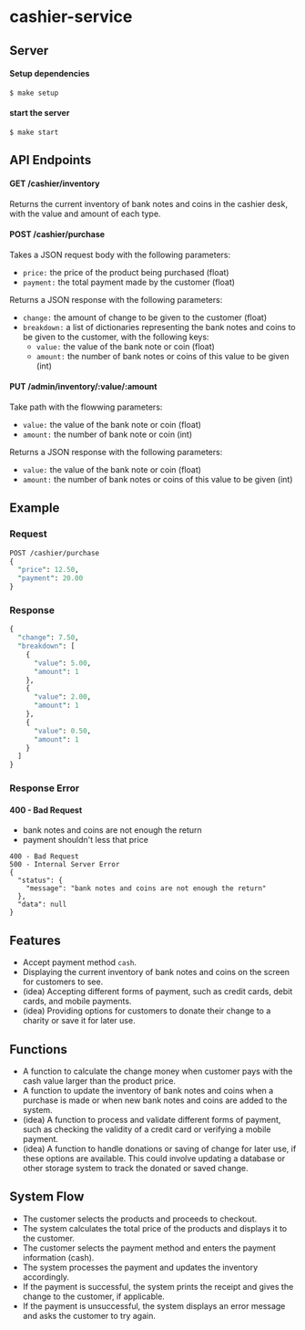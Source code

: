 # cashier-service
## Server
#### Setup dependencies
```
$ make setup
```
#### start the server
```
$ make start
```
## API Endpoints
#### GET /cashier/inventory
Returns the current inventory of bank notes and coins in the cashier desk, with the value and amount of each type.
#### POST /cashier/purchase
Takes a JSON request body with the following parameters:

- `price:` the price of the product being purchased (float)
- `payment:` the total payment made by the customer (float)

Returns a JSON response with the following parameters:

- `change:` the amount of change to be given to the customer (float)
- `breakdown:` a list of dictionaries representing the bank notes and coins to be given to the customer, with the following keys:
  - `value:` the value of the bank note or coin (float)
  - `amount:` the number of bank notes or coins of this value to be given (int)
#### PUT /admin/inventory/:value/:amount
Take path with the flowwing parameters:
- `value:` the value of the bank note or coin (float)
- `amount:` the number of bank note or coin (int)

Returns a JSON response with the following parameters:
- `value:` the value of the bank note or coin (float)
- `amount:` the number of bank notes or coins of this value to be given (int)
## Example
### Request
```Perl
POST /cashier/purchase
{
  "price": 12.50,
  "payment": 20.00
}
```
### Response
```Perl
{
  "change": 7.50,
  "breakdown": [
    {
      "value": 5.00,
      "amount": 1
    },
    {
      "value": 2.00,
      "amount": 1
    },
    {
      "value": 0.50,
      "amount": 1
    }
  ]
}
```
### Response Error
#### 400 - Bad Request
  - bank notes and coins are not enough the return
  - payment shouldn't less that price
```
400 - Bad Request
500 - Internal Server Error
{
  "status": {
    "message": "bank notes and coins are not enough the return"
  },
  "data": null
}
```
## Features
- Accept payment method `cash`.
- Displaying the current inventory of bank notes and coins on the screen for customers to see.
- (idea) Accepting different forms of payment, such as credit cards, debit cards, and mobile payments.
- (idea) Providing options for customers to donate their change to a charity or save it for later use.
## Functions
- A function to calculate the change money when customer pays with the cash value larger than the product price.
- A function to update the inventory of bank notes and coins when a purchase is made or when new bank notes and coins are added to the system.
- (idea) A function to process and validate different forms of payment, such as checking the validity of a credit card or verifying a mobile payment.
- (idea) A function to handle donations or saving of change for later use, if these options are available. This could involve updating a database or other storage system to track the donated or saved change.

## System Flow
- The customer selects the products and proceeds to checkout.
- The system calculates the total price of the products and displays it to the customer.
- The customer selects the payment method and enters the payment information (cash).
- The system processes the payment and updates the inventory accordingly.
- If the payment is successful, the system prints the receipt and gives the change to the customer, if applicable.
- If the payment is unsuccessful, the system displays an error message and asks the customer to try again.

